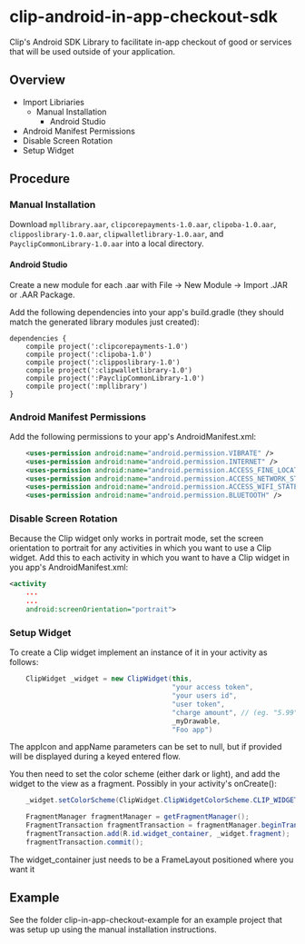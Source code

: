 clip-android-in-app-checkout-sdk
================================

Clip's Android SDK Library to facilitate in-app checkout of good or services that will be used outside of your application. 

## Overview

* Import Libriaries
  * Manual Installation
    * Android Studio
* Android Manifest Permissions
* Disable Screen Rotation
* Setup Widget

## Procedure

### Manual Installation

Download `mpllibrary.aar`, `clipcorepayments-1.0.aar`, `clipoba-1.0.aar`, `clipposlibrary-1.0.aar`, `clipwalletlibrary-1.0.aar`, and `PayclipCommonLibrary-1.0.aar` into a local directory.

#### Android Studio

Create a new module for each .aar with File -> New Module -> Import .JAR or .AAR Package.

Add the following dependencies into your app's build.gradle (they should match the generated library modules just created):

```
dependencies {
    compile project(':clipcorepayments-1.0')
    compile project(':clipoba-1.0')
    compile project(':clipposlibrary-1.0')
    compile project(':clipwalletlibrary-1.0')
    compile project(':PayclipCommonLibrary-1.0')
    compile project(':mpllibrary')
}
```
### Android Manifest Permissions

Add the following permissions to your app's AndroidManifest.xml:

```xml
    <uses-permission android:name="android.permission.VIBRATE" />
    <uses-permission android:name="android.permission.INTERNET" />
    <uses-permission android:name="android.permission.ACCESS_FINE_LOCATION" />
    <uses-permission android:name="android.permission.ACCESS_NETWORK_STATE" />
    <uses-permission android:name="android.permission.ACCESS_WIFI_STATE" />
    <uses-permission android:name="android.permission.BLUETOOTH" />
```

### Disable Screen Rotation

Because the Clip widget only works in portrait mode, set the screen orientation to portrait for any activities in which you want to use a Clip widget. Add this to each activity in which you want to have a Clip widget in you app's AndroidManifest.xml:

```xml
<activity
    ...
    ...
    android:screenOrientation="portrait">
```

### Setup Widget

To create a Clip widget implement an instance of it in your activity as follows:  

```java
    ClipWidget _widget = new ClipWidget(this, 
                                        "your access token",
                                        "your users id",
                                        "user token",
                                        "charge amount", // (eg. "5.99")
                                        _myDrawable,
                                        "Foo app")
```
The appIcon and appName parameters can be set to null, but if provided will be displayed during a keyed entered flow. 

You then need to set the color scheme (either dark or light), and add the widget to the view as a fragment. Possibly in your activity's onCreate():
```java
    _widget.setColorScheme(ClipWidget.ClipWidgetColorScheme.CLIP_WIDGET_COLOR_SCHEME_DARK);

    FragmentManager fragmentManager = getFragmentManager();
    FragmentTransaction fragmentTransaction = fragmentManager.beginTransaction();
    fragmentTransaction.add(R.id.widget_container, _widget.fragment);
    fragmentTransaction.commit();
```
The widget_container just needs to be a FrameLayout positioned where you want it

## Example

See the folder clip-in-app-checkout-example for an example project that was setup up using the manual installation instructions.  
